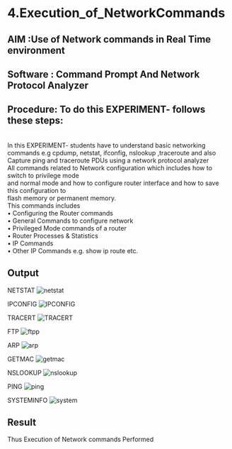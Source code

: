 # 4.Execution_of_NetworkCommands
## AIM :Use of Network commands in Real Time environment
## Software : Command Prompt And Network Protocol Analyzer
## Procedure: To do this EXPERIMENT- follows these steps:
<BR>
In this EXPERIMENT- students have to understand basic networking commands e.g cpdump, netstat, ifconfig, nslookup ,traceroute and also Capture ping and traceroute PDUs using a network protocol analyzer 
<BR>
All commands related to Network configuration which includes how to switch to privilege mode
<BR>
and normal mode and how to configure router interface and how to save this configuration to
<BR>
flash memory or permanent memory.
<BR>
This commands includes
<BR>
• Configuring the Router commands
<BR>
• General Commands to configure network
<BR>
• Privileged Mode commands of a router 
<BR>
• Router Processes & Statistics
<BR>
• IP Commands
<BR>
• Other IP Commands e.g. show ip route etc.
<BR>

## Output

NETSTAT
![netstat](https://github.com/user-attachments/assets/013ff5e7-2575-4486-b570-4f0c07b92fe0)

IPCONFIG
![IPCONFIG](https://github.com/user-attachments/assets/c7179948-0c5c-4d26-b0f2-0510b9c40a76)

TRACERT
![TRACERT](https://github.com/user-attachments/assets/20b2c9af-654c-426e-a913-cba27cdae91f)


FTP
![ftpp](https://github.com/user-attachments/assets/17ba78a8-1009-425b-a57f-846bc4a4056f)



ARP
![arp](https://github.com/user-attachments/assets/5b1278f0-d11e-4cb4-b2e8-03cd7f0cc779)



GETMAC
![getmac](https://github.com/user-attachments/assets/192b1a00-0bd0-44fd-aaa4-2a76500adc11)



NSLOOKUP
![nslookup](https://github.com/user-attachments/assets/4e544469-f556-40a8-a293-0a950cd46832)


PING
![ping](https://github.com/user-attachments/assets/3536801b-c826-413d-a23d-e6c263933abe)


SYSTEMINFO
![system](https://github.com/user-attachments/assets/fe10eda6-19c8-4336-8b2e-d469e19e51be)



## Result
Thus Execution of Network commands Performed 
